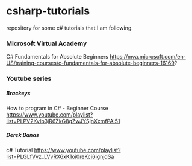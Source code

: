 # csharp-tutorials
repository for some c# tutorials that I am following.

### Microsoft Virtual Academy
C# Fundamentals for Absolute Beginners
https://mva.microsoft.com/en-US/training-courses/c-fundamentals-for-absolute-beginners-16169?


### Youtube series
##### Brackeys
How to program in C# - Beginner Course
https://www.youtube.com/playlist?list=PLPV2KyIb3jR6ZkG8gZwJYSjnXxmfPAl51

##### Derek Banas
c# Tutorial
https://www.youtube.com/playlist?list=PLGLfVvz_LVvRX6xK1oi0reKci6ignjdSa
